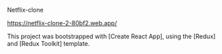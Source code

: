 Netflix-clone

https://netflix-clone-2-80bf2.web.app/

This project was bootstrapped with [Create React App], using the [Redux] and [Redux Toolkit] template.
